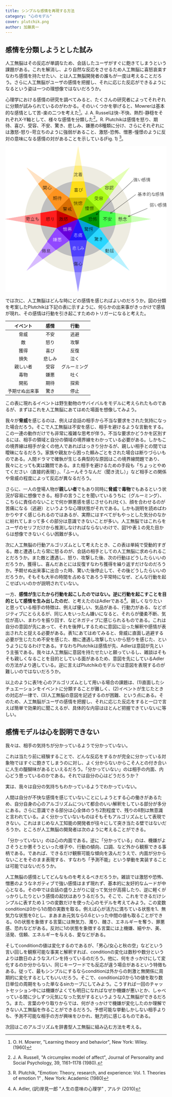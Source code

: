 ```yaml
---
title: シンプルな感情を再現する方法
category: "心のモデル"
cover: plutchik.png
author: 加藤真一
---
```

## 感情を分類しようとした試み

人工無脳はその反応が単調なため、会話したユーザがすぐに飽きてしまうという課題がある。これを解消し、より自然な反応をさせるため人工無脳に喜怒哀楽すなわち感情を持たせたい、とは人工無脳開発者の誰もが一度は考えることだろう。さらに人工無脳がユーザの感情を把握し、それに応じた反応ができるようになるという姿は一つの理想像ではないだろうか。  

心理学における感情の研究を調べてみると、たくさんの研究者によってそれぞれに分類が試みられているのがわかる。そのいくつかを挙げると、Mowrerは基本的な感情として苦-楽の二つを考えた[^1]。J. A. Russelは快-不快、熱烈-静穏をそれぞれX-Y軸として、様々な感情を分類した[^2]。R. Plutchikは感情を怒り、期待、喜び、受容、不安、驚き、悲しみ、嫌悪の8種類に分け、さらにそれぞれには激怒-怒り-苛立ちのように強弱があること、激怒-恐怖、憎悪-憧憬のように反対の意味になる感情の対があることを示している(Fig. 1) [^3]。  


![Plutchikの感情の輪](./plutchik.png)

では次に、人工無脳はどんな時にどの感情を感じればよいのだろうか。図の分類を考案したPlutchikは下記の表に示すように、何らかの出来事がきっかけで感情が現れ、その感情は行動を引き起こすためのトリガーになると考えた。   



| イベント | 感情 | 行動 |
| :-: | :-: | :-: |
| 脅威 | 不安 | 逃避 |
| 敵 | 怒り | 攻撃 |
| 獲得 | 喜び | 反復 |
| 損失 | 悲しみ | 泣く |
| 親しい者 | 受容 | グルーミング |
| 毒物 | 嫌悪 | 吐く |
| 開拓 | 期待 | 探索 |
| 予期せぬ出来事 | 驚き | 停止 |

この表に現れるイベントは野生動物のサバイバルをモデルに考えられたものであるが、まずはこれを人工無脳にあてはめた場面を想像してみよう。  

我々が**脅威**を感じるのは、例えば会話の相手から不当な要求をされた気持になった場合だろう。そこで人工無脳は不安を感じ、相手を避けるような言動をする。この一連の動作だけでも非常に複雑な思考が伴う。不当な要求かどうかを区別するには、相手の領域と自分の領域の境界線をわかっている必要がある。しかもこの境界線は相手が全くの他人であればはっきり分かるが、親しい相手との間では曖昧になるだろう。家族や親友から困った頼みごとをされた場合は断りづらいものである。人間ドラマで確執が生じる典型的な原因はこの境界線問題であり、我々にとっても実は難問である。また相手を避けるための手段も「ちょっとやめてください（直接的表現）」、「ふーんそうなんだ（聞き流し）」など相手との関係や脅威の程度によって反応が異なるだろう。   
 
さらに、一人の登場人物が**親しい者**でもあり同時に**脅威**で**毒物**でもあるという状況が容易に想像できる。相手の言うことを聞いているうちに（グルーミング）、こちらに責任のないことで何か罪悪感を感じさせられ(吐く)、顔を合わせるのが苦痛になる（逃避）というような心理状態がそれである。しかも説明を読めばわかりやすく感じられるのではあるが、実際にはすべてがもやっとした気分のなかに紛れてしまって多くの部分は意識できないことが多い。人工無脳ではこれらをユーザのセリフだけから推測しなければならないわけで、図1や表１の見た目からは想像できないくらい困難が多い。  

次に人工無脳の行動アルゴリズムとして考えたとき、この表は単純で受動的すぎる。敵と遭遇したら常に怒るのが、会話の相手としての人工無脳に求められることだろうか。また敵と遭遇し、怒り、攻撃した後、次の行動はどうしたらいいのだろうか。獲得し、喜んだあとには反復すなわち獲得を繰り返すだけなのだろうか。予期せぬ出来事に出合った時、驚いた後停止して、その後どうしたらいいのだろうか。そもそも大半の時間を占めるであろう平常時になぜ、どんな行動を起こせばいいのかが説明されていない。   

一方、**感情が生じたから行動を起こしたのではない。逆に行動を起こすことを目的として感情を生み出したのだ**、と考えたのはAdlerである[^4]。親しくなりたいと思っている相手の特徴は、例えば優しい、気品がある、行動力がある、などポジティブにとらえるが、同じ人をいったん嫌いになると、それらが優柔不断、気位が高い、まわりを振り回す、などネガティブに感じられるものである。これは自分の意図が先にあって、それを後押しするために意図に沿った解釈や感情が表出されたと捉える必要がある。表1にあてはめてみると、脅威に直面し逃避する必要が生じたため不安を感じた、敵に遭遇し攻撃したいから怒りを感じた、というようになるわけである。すなわちPlutchikは感情が先、Adlerは意図が先という主張である。我々は人工無脳に意図を持たせたいと願っているし、雑談はそもそも親しくなることを目的としている面があるため、意図を先にしているAdlerの方法がより適している。逆に言えばPlutchikのモデルでは意図を表現するのが難しいのではないだろうか。

以上のように表1を心のアルゴリズムとして用いる場合の課題は、(1)直面したシチュエーションをイベントに分類することが難しく、(2)イベントが生じたときの対応が一律で、(3)人工無脳の意図を記述するのが困難、という点にある。そのため、人工無脳がユーザの感情を把握し、それに応じた反応をすると一口で言えば簡単で効果的に聞こえるが、具体的な内容はほとんど把握できていないに等しい。 

## 感情モデルは心を説明できない

我々は、相手の気持ちが分かっているようで分かっていない。  

これは当たり前に経験することで、どんな反応をするかが完全に分かっている対象物ではすぐに飽きてしまうのに対し、よく分からないからこそ人との付き合いに人生の醍醐味があるといえるだろう。「分かっていない」のは相手の内面、内心どう思っているのかである。それでは自分の心はどうだろうか？

実は、我々は自分の気持ちもわかっているようでわかっていない。  

人間は自分が不快な感情を感じていないことにしようとする心の働きがあるため、自分自身の心のアルゴリズムについて都合のいい解釈をしている部分が多分にある。さらに意識できる部分は心全体のうち2割程度で、残りの8割は無意識と言われている。よく分かっていないものはそもそもアルゴリズムとして表現できない。これはまじめな人工知能の開発者が往々にして突き当たる壁ではないだろうか。ところが人工無脳の開発者は次のように考えることができる。  

「分かっていない」のは心の内面である。逆に「分かっている」のは、機嫌がよさそうとか悪そうといった様子や、行動の傾向、口調、など外から観察できる事柄である。であれば、できるだけ観察可能な傾向を汲んだうえで、内面が分からないことをそのまま表現する、すなわち「予測不能」という挙動を実装することは可能ではないだろうか。  

人工無脳の感情としてどんなものを考えるべきだろうか。雑談では激怒や恐怖、憎悪のようなネガティブで強い感情はまず現れず、基本的に友好的なムードが中心となる。その中では会話の盛り上がりに従って気分が高揚したり、逆に軽くがっかりしたりという感情の起伏はありうるだろう。そこで、これをできるだけシンプルに表すため１つの変数だけを使った心のモデルを考えてみよう。この変数conditionは0から1の間の実数を取る。例えば心が活力に満ちている状態を1、無気力な状態を0とし、まあまあ元気なら0.6といった中間の値も取ることができる。0の状態を象徴する言葉には無気力、濁り、醜さ、エネルギーを奪う、罪悪感、恐れなどがある。反対に1の状態を象徴する言葉には上機嫌、細やか、美、活発、信頼、エネルギーを与える、愛などがある。  

そしてconditionの値は変化するのであるが、「男心/女心と秋の空」などという言い回しを観察可能な事実と解釈すれば、conditionの変化は数秒や数分というよりは数日のようなスパンを持っているのだろう。他に、何をきっかけにして変化するのか分からない、同じキーワードでも反応が違う場合があるという特徴もある。従って、最もシンプルにするならconditionは外からの刺激と無関係に周期的に変化するとしてもいいだろう。そこで、conditionは0から1の値を取り数日単位の周期をもった単なるsinカーブにしてみよう。こうすれば一回のチャットセッション中には機嫌がよくても明日になればなぜか機嫌が悪いとか、しゃべっている間に少しずつ元気になった気がするというような人工無脳ができるだろう。また、言葉のやり取りからでは、何がきっかけで機嫌が変化したのか理解できない人工無脳を作ることができるだろう。予想可能な挙動しかしない相手よりも、予測不可能な相手の方が興味をひかれ、魅力的に感じるものである。  

次回はこのアルゴリズムを辞書型人工無脳に組み込む方法を考える。   

[^1]: O. H. Mowrer, "Learning theory and behavior", New York: Wiley. (1960)
[^2]: J. A. Russell, "A circumplex model of affect", Journal of Personality and Social Psychology, 39, 1161–1178 (1980).
[^3]: R. Plutchik, "Emotion: Theory, research, and experience: Vol. 1. Theories of emotion 1" , New York: Academic (1980)
[^4]: A. Adler, (訳)岸見一郎 "人生の意味の心理学" , アルテ (2010)
